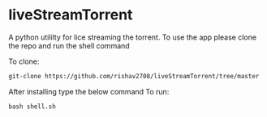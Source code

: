 # liveStreamTorrent

A python utililty for lice streaming the torrent.
To use the app please clone the repo and run the shell command

To clone:

```bash
git-clone https://github.com/rishav2708/liveStreamTorrent/tree/master
```
After installing type the below command
To run:

```
bash shell.sh
````
